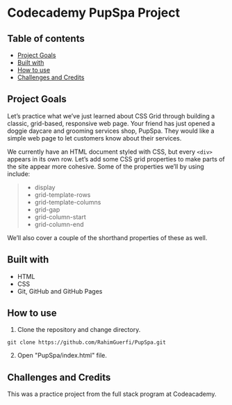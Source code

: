 # Codecademy PupSpa Project

## Table of contents

- [Project Goals](#project-goals)
- [Built with](#built-with)
- [How to use](#how-to-use)
- [Challenges and Credits](#challenges-and-credits)

## Project Goals

Let’s practice what we’ve just learned about CSS Grid through building a classic, grid-based, responsive web page. Your friend has just opened a doggie daycare and grooming services shop, PupSpa. They would like a simple web page to let customers know about their services.

We currently have an HTML document styled with CSS, but every `<div>` appears in its own row. Let’s add some CSS grid properties to make parts of the site appear more cohesive. Some of the properties we’ll by using include:

> - display
> - grid-template-rows
> - grid-template-columns
> - grid-gap
> - grid-column-start
> - grid-column-end

We’ll also cover a couple of the shorthand properties of these as well.

## Built with

- HTML
- CSS
- Git, GitHub and GitHub Pages

## How to use

1. Clone the repository and change directory.

```
git clone https://github.com/RahimGuerfi/PupSpa.git
```

2. Open "PupSpa/index.html" file.

## Challenges and Credits

This was a practice project from the full stack program at Codeacademy.
